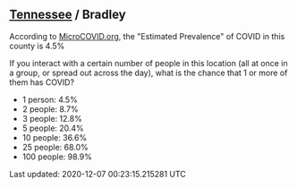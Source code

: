 
## [Tennessee](/united-states/tennessee) / Bradley

According to [MicroCOVID.org](http://microcovid.org),
the "Estimated Prevalence" of COVID in this county is 4.5%

If you interact with a certain number of people in this location
(all at once in a group, or spread out across the day), what is the chance that
1 or more of them has COVID?

- 1 person: 4.5%
- 2 people: 8.7%
- 3 people: 12.8%
- 5 people: 20.4%
- 10 people: 36.6%
- 25 people: 68.0%
- 100 people: 98.9%

Last updated: 2020-12-07 00:23:15.215281 UTC
